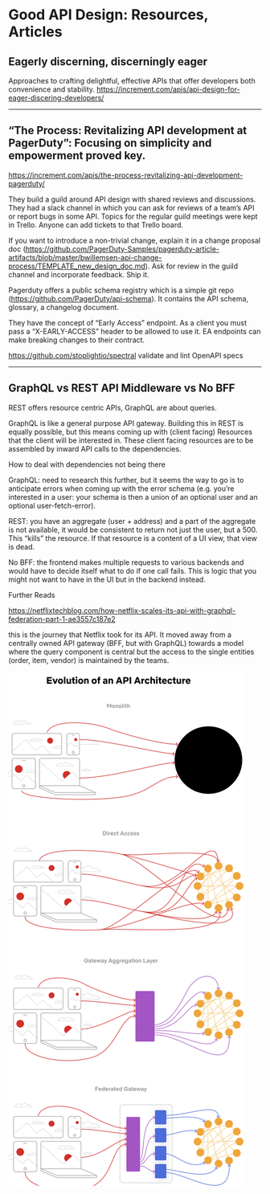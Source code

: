 # Good API Design: Resources, Articles

## Eagerly discerning, discerningly eager

Approaches to crafting delightful, effective APIs that offer developers both convenience and stability. https://increment.com/apis/api-design-for-eager-discering-developers/

----

## “The Process: Revitalizing API development at PagerDuty”: Focusing on simplicity and empowerment proved key.

https://increment.com/apis/the-process-revitalizing-api-development-pagerduty/

They build a guild around API design with shared reviews and discussions. They had a slack channel in which you can ask for reviews of a team’s API or report bugs in some API.
Topics for the regular guild meetings were kept in Trello. Anyone can add tickets to that Trello board.

If you want to introduce a non-trivial change, explain it in a change proposal doc (https://github.com/PagerDuty-Samples/pagerduty-article-artifacts/blob/master/bwillemsen-api-change-process/TEMPLATE_new_design_doc.md). Ask for review in the guild channel and incorporate feedback. Ship it.

Pagerduty offers a public schema registry which is a simple git repo (https://github.com/PagerDuty/api-schema). It contains the API schema, glossary, a changelog document.

They have the concept of “Early Access” endpoint. As a client you must pass a “X-EARLY-ACCESS” header to be allowed to use it. EA endpoints can make breaking changes to their contract.

https://github.com/stoplightio/spectral validate and lint OpenAPI specs

----

## GraphQL vs REST API Middleware vs No BFF

REST offers resource centric APIs, GraphQL are about queries.

GraphQL is like a general purpose API gateway. Building this in REST is equally possible, but this means coming up with (client facing) Resources that the client will be interested in. These client facing resources are to be assembled by inward API calls to the dependencies.

How to deal with dependencies not being there

GraphQL: need to research this further, but it seems the way to go is to anticipate errors when coming up with the error schema (e.g. you’re interested in a user: your schema is then a union of an optional user and an optional user-fetch-error).

REST: you have an aggregate (user + address) and a part of the aggregate is not available, it would be consistent to return not just the user, but a 500. This “kills” the resource. If that resource is a content of a UI view, that view is dead.

No BFF: the frontend makes multiple requests to various backends and would have to decide itself what to do if one call fails. This is logic that you might not want to have in the UI but in the backend instead.

Further Reads

<https://netflixtechblog.com/how-netflix-scales-its-api-with-graphql-federation-part-1-ae3557c187e2>

this is the journey that Netflix took for its API. It moved away from a centrally owned API gateway (BFF, but with GraphQL) towards a model where the query component is central but the access to the single entities (order, item, vendor) is maintained by the teams.

![api evolution](./api-evolution.png)
